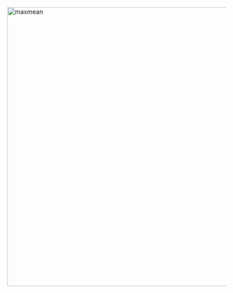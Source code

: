 <img width="643" alt="maxmean" src="https://user-images.githubusercontent.com/41021436/218179776-a35c7b8e-a320-42a0-a77e-5e1ec5ee744f.png?raw=true">

